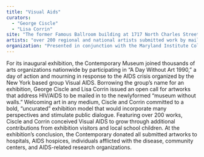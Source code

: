 ```yaml
---
title: "Visual Aids"
curators:
  - "George Ciscle"
  - "Lisa Corrin"
site: "The former Famous Ballroom building at 1717 North Charles Street, Baltimore, MD"
artists: "over 200 regional and national artists submitted work by mail"
organization: "Presented in conjunction with the Maryland Institute College of Art"
---
```


For its inaugural exhibition, the Contemporary Museum joined thousands of arts organizations nationwide by participating in “A Day Without Art 1990,” a day of action and mourning in response to the AIDS crisis organized by the New York based group Visual AIDS. Borrowing the group’s name for an exhibition, George Ciscle and Lisa Corrin issued an open call for artworks that address HIV/AIDS to be mailed in to the newlyformed “museum without walls.” Welcoming art in any medium, Ciscle and Corrin committed to a bold, “uncurated” exhibition model that would incorporate many perspectives and stimulate public dialogue. Featuring over 200 works, Ciscle and Corrin conceived Visual AIDS to grow through additional contributions from exhibition visitors and local school children. At the exhibition’s conclusion, the Contemporary donated all submitted artworks to hospitals, AIDS hospices, individuals afflicted with the disease, community centers, and AIDS-related research organizations.
